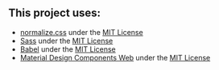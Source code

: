 ## This project uses:
- [normalize.css](https://github.com/necolas/css/normalize.css) under the [MIT License](https://spdx.org/licenses/MIT.html)
- [Sass](https://sass-lang.com) under the [MIT License](https://spdx.org/licenses/MIT.html)
- [Babel](https://babeljs.io) under the [MIT License](https://spdx.org/licenses/MIT.html)
- [Material Design Components Web](https://github.com/material-components/material-components-web) under the [MIT License](https://spdx.org/licenses/MIT.html)